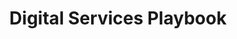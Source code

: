 ---
# This topic lives at
# https://digital.gov/topics/digital-services-playbook

slug: "digital-services-playbook"

# Topic Title
title: "Digital Services Playbook"

# description — keep it short and clear
summary: ""


# Weight
weight: 1

# For more information on managing topics,
# see https://github.com/GSA/digitalgov.gov/wiki
---